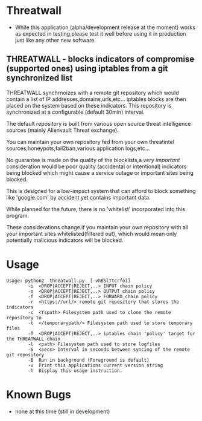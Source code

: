 # Threatwall

* While this application (alpha/development release at the moment) works as expected in testing,please test it well before using it in production just like any other new software.

## THREATWALL - blocks indicators of compromise (supported ones) using iptables from a git synchronized list

 THREATWALL synchrnoizes with a remote git repository which would contain a list of IP addresses,domains,urls,etc...
 iptables blocks are then placed on the system based on these indicators.
 This repository is synchronized at a configurable (default 30min) interval.
 
 The default repository is built from various open source threat intelligence sources (mainly Alienvault Threat exchange).
 
 You can maintain your own repository fed from your own threatintel sources,honeypots,fail2ban,various application logs,etc...
 
 No guarantee is made on the quality of the blocklists,a *very important* consideration would be poor quality (accidental or intentional) indicators 
 being blocked which might cause a service outage or important sites being blocked.
 
 This is designed for a low-impact system that can afford to block something like 'google.com' by accident yet contains important data.
 
 While planned for the future, there is no 'whitelist' incorporated into this program.
 
 These considerations change if you maintain your own repository with all your important sites whitelisted(filtered out),
 which would mean only potentially malicious indicators will be blocked.
 
 
# Usage


```		
Usage: python2  threatwall.py  [-vhBSlTtcrfoi]  
		-i	<DROP|ACCEPT|REJECT,..> INPUT chain policy
		-o  <DROP|ACCEPT|REJECT,..> OUTPUT chain policy
		-f  <DROP|ACCEPT|REJECT,..> FORWARD chain policy
		-r  <https://url/> remote git repository that stores the indicators
		-c  <fspath> Filesystem path used to clone the remote repository to
		-t  </temporarypath/> Filesystem path used to store temporary files
		-T  <DROP|ACCEPT|REJECT,..> iptables chain 'policy' target for the THREATWALL chain
		-l  <path> Filesystem path used to store logfiles
		-S  <secs> Interval in seconds between syncing of the remote git repository
		-B  Run in background (Foreground is default)
		-v  Print this applications current version string
		-h  Display this usage instruction.

```

# Known Bugs


* none at this time (still in development)



